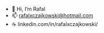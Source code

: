 - 👋 Hi, I’m Rafal
- 📫 rafalxczajkowski@hotmail.com
- ☕ linkedin.com/in/rafalxczajkowski/

<!---
xrttrx/xrttrx is a ✨ special ✨ repository because its `README.md` (this file) appears on your GitHub profile.
You can click the Preview link to take a look at your changes.
--->
